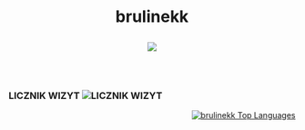 <h1 align="center">brulinekk
<p align="center">
  <img src="https://readme-typing-svg.herokuapp.com/?center=true&vCenter=true&color=da3287&width=500&lines=+discord.gg/fivepvppl" />
</p></h1>
<br/>

<div align="left">
  <h3>LICZNIK WIZYT
  <img src="https://profile-counter.glitch.me/brulinekk/count.svg" alt="LICZNIK WIZYT" />
  </h3>
</div>
<div align="right">
  <a href="https://github.com/brulinekk/github-readme-stats">
    <img alt="brulinekk Top Languages" src="https://readme-typing-svg.herokuapp.com/?username=brulinekk&langs_count=8&count_private=true&layout=compact&theme=midnightpurple&hide_border=false&bg_color=0D1117" />
  </a>
</div>
